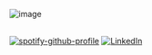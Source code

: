 ![image](https://user-images.githubusercontent.com/99128310/226129496-c0f0179c-648c-41dc-abec-8866b537af5a.png)

<br> [![spotify-github-profile](https://spotify-github-profile.vercel.app/api/view?uid=dz88ydxdcnnjeh7ux0mqveme8&cover_image=true&theme=novatorem&show_offline=false&background_color=000000&interchange=false&bar_color=000000&bar_color_cover=true)](https://github.com/kittinan/spotify-github-profile)
<a href="https://www.linkedin.com/in/ivan-nemyrovskiy-05b323224/">
<img src="https://img.shields.io/badge/linkedIn-inemyyrovsk-1DB954?style=flat-square&logo=linkedin&logoColor=white&color=blue" alt="LinkedIn" title="LinkedIn">
